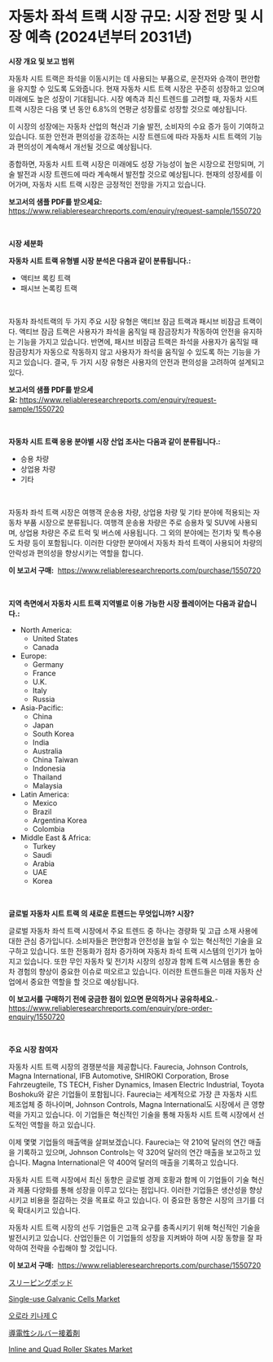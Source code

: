 <p><h1>자동차 좌석 트랙 시장 규모: 시장 전망 및 시장 예측 (2024년부터 2031년)</h1></p><p><strong>시장 개요 및 보고 범위</strong></p>
<p><p>자동차 시트 트랙은 좌석을 이동시키는 데 사용되는 부품으로, 운전자와 승객이 편안함을 유지할 수 있도록 도와줍니다. 현재 자동차 시트 트랙 시장은 꾸준히 성장하고 있으며 미래에도 높은 성장이 기대됩니다. 시장 예측과 최신 트렌드를 고려할 때, 자동차 시트 트랙 시장은 다음 몇 년 동안 6.8%의 연평균 성장률로 성장할 것으로 예상됩니다.</p><p>이 시장의 성장에는 자동차 산업의 혁신과 기술 발전, 소비자의 수요 증가 등이 기여하고 있습니다. 또한 안전과 편의성을 강조하는 시장 트렌드에 따라 자동차 시트 트랙의 기능과 편의성이 계속해서 개선될 것으로 예상됩니다.</p><p>종합하면, 자동차 시트 트랙 시장은 미래에도 성장 가능성이 높은 시장으로 전망되며, 기술 발전과 시장 트렌드에 따라 계속해서 발전할 것으로 예상됩니다. 현재의 성장세를 이어가며, 자동차 시트 트랙 시장은 긍정적인 전망을 가지고 있습니다.</p></p>
<p><strong>보고서의 샘플 PDF를 받으세요:</strong> <a href="https://www.reliableresearchreports.com/enquiry/request-sample/1550720">https://www.reliableresearchreports.com/enquiry/request-sample/1550720</a></p>
<p>&nbsp;</p>
<p><strong>시장 세분화</strong></p>
<p><strong>자동차 시트 트랙 유형별 시장 분석은 다음과 같이 분류됩니다.:</strong></p>
<p><ul><li>액티브 록킹 트랙</li><li>패시브 논록킹 트랙</li></ul></p>
<p>&nbsp;</p>
<p><p>자동차 좌석트랙의 두 가지 주요 시장 유형은 액티브 잠금 트랙과 패시브 비잠금 트랙이다. 액티브 잠금 트랙은 사용자가 좌석을 움직일 때 잠금장치가 작동하여 안전을 유지하는 기능을 가지고 있습니다. 반면에, 패시브 비잠금 트랙은 좌석을 사용자가 움직일 때 잠금장치가 자동으로 작동하지 않고 사용자가 좌석을 움직일 수 있도록 하는 기능을 가지고 있습니다. 결국, 두 가지 시장 유형은 사용자의 안전과 편의성을 고려하여 설계되고 있다.</p></p>
<p><strong>보고서의 샘플 PDF를 받으세요:</strong>&nbsp;<a href="https://www.reliableresearchreports.com/enquiry/request-sample/1550720">https://www.reliableresearchreports.com/enquiry/request-sample/1550720</a></p>
<p>&nbsp;</p>
<p><strong> 자동차 시트 트랙 응용 분야별 시장 산업 조사는 다음과 같이 분류됩니다.:</strong></p>
<p><ul><li>승용 차량</li><li>상업용 차량</li><li>기타</li></ul></p>
<p>&nbsp;</p>
<p><p>자동차 좌석 트랙 시장은 여행객 운송용 차량, 상업용 차량 및 기타 분야에 적용되는 자동차 부품 시장으로 분류됩니다. 여행객 운송용 차량은 주로 승용차 및 SUV에 사용되며, 상업용 차량은 주로 트럭 및 버스에 사용됩니다. 그 외의 분야에는 전기차 및 특수용도 차량 등이 포함됩니다. 이러한 다양한 분야에서 자동차 좌석 트랙이 사용되어 차량의 안락성과 편의성을 향상시키는 역할을 합니다.</p></p>
<p><strong>이 보고서 구매:</strong>&nbsp; <a href="https://www.reliableresearchreports.com/purchase/1550720">https://www.reliableresearchreports.com/purchase/1550720</a></p>
<p>&nbsp;</p>
<p><strong>지역 측면에서 자동차 시트 트랙 지역별로 이용 가능한 시장 플레이어는 다음과 같습니다.:</strong></p>
<p><ul>
    <li>
        North America:
        <ul>
            <li>United States</li>
            <li>Canada</li>
        </ul>
    </li>
    <li>
        Europe:
        <ul>
            <li>Germany</li>
            <li>France</li>
            <li>U.K.</li>
            <li>Italy</li>
            <li>Russia</li>
        </ul>
    </li>
    <li>
        Asia-Pacific:
        <ul>
            <li>China</li>
            <li>Japan</li>
            <li>South Korea</li>
            <li>India</li>
            <li>Australia</li>
            <li>China Taiwan</li>
            <li>Indonesia</li>
            <li>Thailand</li>
            <li>Malaysia</li>
        </ul>
    </li>
    <li>
        Latin America:
        <ul>
            <li>Mexico</li>
            <li>Brazil</li>
            <li>Argentina Korea</li>
            <li>Colombia</li>
        </ul>
    </li>
    <li>
        Middle East & Africa:
        <ul>
            <li>Turkey</li>
            <li>Saudi</li>
            <li>Arabia</li>
            <li>UAE</li>
            <li>Korea</li>
        </ul>
    </li>
    </ul></p>
<p>&nbsp;</p>
<p><strong>글로벌 자동차 시트 트랙 의 새로운 트렌드는 무엇입니까? 시장?</strong></p>
<p><p>글로벌 자동차 좌석 트랙 시장에서 주요 트렌드 중 하나는 경량화 및 고급 소재 사용에 대한 관심 증가입니다. 소비자들은 편안함과 안전성을 높일 수 있는 혁신적인 기술을 요구하고 있습니다. 또한 전동화가 점차 증가하며 자동차 좌석 트랙 시스템의 인기가 높아지고 있습니다. 또한 무인 자동차 및 전기차 시장의 성장과 함께 트랙 시스템을 통한 승차 경험의 향상이 중요한 이슈로 떠오르고 있습니다. 이러한 트렌드들은 미래 자동차 산업에서 중요한 역할을 할 것으로 예상됩니다.</p></p>
<p><strong>이 보고서를 구매하기 전에 궁금한 점이 있으면 문의하거나 공유하세요.</strong>- <a href="https://www.reliableresearchreports.com/enquiry/pre-order-enquiry/1550720">https://www.reliableresearchreports.com/enquiry/pre-order-enquiry/1550720</a></p>
<p>&nbsp;</p>
<p><strong>주요 시장 참여자</strong></p>
<p><p>자동차 시트 트랙 시장의 경쟁분석을 제공합니다. Faurecia, Johnson Controls, Magna International, IFB Automotive, SHIROKI Corporation, Brose Fahrzeugteile, TS TECH, Fisher Dynamics, Imasen Electric Industrial, Toyota Boshoku와 같은 기업들이 포함됩니다. Faurecia는 세계적으로 가장 큰 자동차 시트 제조업체 중 하나이며, Johnson Controls, Magna International도 시장에서 큰 영향력을 가지고 있습니다. 이 기업들은 혁신적인 기술을 통해 자동차 시트 트랙 시장에서 선도적인 역할을 하고 있습니다. </p><p>이제 몇몇 기업들의 매출액을 살펴보겠습니다. Faurecia는 약 210억 달러의 연간 매출을 기록하고 있으며, Johnson Controls는 약 320억 달러의 연간 매출을 보고하고 있습니다. Magna International은 약 400억 달러의 매출을 기록하고 있습니다. </p><p>자동차 시트 트랙 시장에서 최신 동향은 글로벌 경제 호황과 함께 이 기업들이 기술 혁신과 제품 다양화를 통해 성장을 이루고 있다는 점입니다. 이러한 기업들은 생산성을 향상시키고 비용을 절감하는 것을 목표로 하고 있습니다. 이 중요한 동향은 시장의 크기를 더욱 확대시키고 있습니다.</p><p>자동차 시트 트랙 시장의 선두 기업들은 고객 요구를 충족시키기 위해 혁신적인 기술을 발전시키고 있습니다. 산업인들은 이 기업들의 성장을 지켜봐야 하며 시장 동향을 잘 파악하여 전략을 수립해야 할 것입니다.</p></p>
<p><strong>이 보고서 구매:</strong>&nbsp;&nbsp;<a href="https://www.reliableresearchreports.com/purchase/1550720">https://www.reliableresearchreports.com/purchase/1550720</a></p>
<p><p><a href="https://medium.com/@logaolloway76845/%E3%82%B9%E3%83%AA%E3%83%BC%E3%83%94%E3%83%B3%E3%82%B0%E3%83%9D%E3%83%83%E3%83%89%E5%B8%82%E5%A0%B4%E3%81%AE%E5%88%86%E6%9E%90-%E3%82%B0%E3%83%AD%E3%83%BC%E3%83%90%E3%83%AB%E7%94%A3%E6%A5%AD%E3%81%AE%E8%A6%8B%E9%80%9A%E3%81%97%E3%81%A8%E4%BA%88%E6%B8%AC-2024%E5%B9%B4%E3%81%8B%E3%82%892031%E5%B9%B4-928e6f69647b">スリーピングポッド</a></p><p><a href="https://github.com/sonuprakash1/Market-Research-Report-List-2/blob/main/single-use-galvanic-cells-market.md">Single-use Galvanic Cells Market</a></p><p><a href="https://github.com/jntpkh496620/Market-Research-Report-List-1/blob/main/73041936259.md">오로라 키나제 C</a></p><p><a href="https://medium.com/@annchovey1988/%E5%B0%8E%E9%9B%BB%E6%80%A7%E3%82%B7%E3%83%AB%E3%83%90%E3%83%BC%E6%8E%A5%E7%9D%80%E5%89%A4%E5%B8%82%E5%A0%B4%E8%A6%8F%E6%A8%A1-%E5%B8%82%E5%A0%B4%E8%A6%8B%E9%80%9A%E3%81%97%E3%81%A8%E5%B8%82%E5%A0%B4%E4%BA%88%E6%B8%AC-2024%E5%B9%B4%E3%81%8B%E3%82%892031%E5%B9%B4-9e3a0f3ff560">導電性シルバー接着剤</a></p><p><a href="https://github.com/jhcraigie/Market-Research-Report-List-2/blob/main/inline-and-quad-roller-skates-market.md">Inline and Quad Roller Skates Market</a></p></p>
